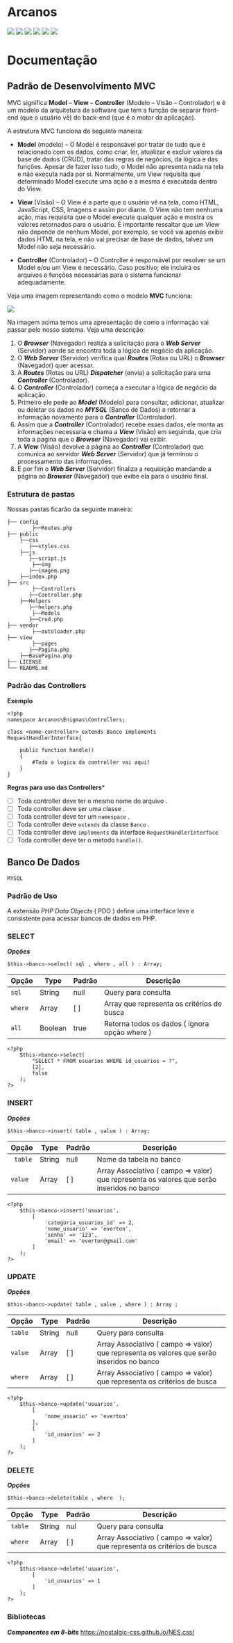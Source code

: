 # Arcanos

![](https://img.shields.io/github/stars/pandao/editor.md.svg) ![](https://img.shields.io/github/forks/pandao/editor.md.svg) ![](https://img.shields.io/github/tag/pandao/editor.md.svg) ![](https://img.shields.io/github/release/pandao/editor.md.svg) ![](https://img.shields.io/github/issues/pandao/editor.md.svg) ![](https://img.shields.io/bower/v/editor.md.svg)

# Documentação

## Padrão de Desenvolvimento MVC

MVC significa **Model** – **View** – **Controller** (Modelo – Visão – Controlador)  e é um modelo da arquitetura de software que tem a função de separar front-end (que o usuário vê) do back-end (que é o motor da aplicação).

A estrutura MVC funciona da seguinte maneira:

- **Model** (modelo) – O Model é responsável por tratar de tudo que é relacionado com os dados, como criar, ler, atualizar e excluir valores da base de dados (CRUD), tratar das regras de negócios, da lógica e das funções. Apesar de fazer isso tudo, o Model não apresenta nada na tela e não executa nada por si. Normalmente, um View requisita que determinado Model execute uma ação e a mesma é executada dentro do View.

- **View** (Visão) – O View é a parte que o usuário vê na tela, como HTML, JavaScript, CSS, Imagens e assim por diante. O View não tem nenhuma ação, mas requisita que o Model execute qualquer ação e mostra os valores retornados para o usuário. É importante ressaltar que um View não depende de nenhum Model, por exemplo, se você vai apenas exibir dados HTML na tela, e não vai precisar de base de dados, talvez um Model não seja necessário.

- **Controller** (Controlador) – O Controller é responsável por resolver se um Model e/ou um View é necessário. Caso positivo; ele incluirá os arquivos e funções necessárias para o sistema funcionar adequadamente.

Veja uma imagem representando como o modelo **MVC** funciona:

![](https://i.stack.imgur.com/Beh3a.png)

Na imagem acima temos uma apresentação de como a informação vai passar pelo nosso sistema. Veja uma descrição:

1. O ***Browser*** (Navegador) realiza a solicitação para o ***Web Server*** (Servidor) aonde se encontra toda a lógica de negócio da aplicação.
2. O ***Web Server*** (Servidor) verifica qual ***Routes*** (Rotas ou URL) o ***Browser*** (Navegador) quer acessar.
3. A ***Routes*** (Rotas ou URL) ***Dispatcher*** (envia) a solicitação para uma ***Controller*** (Controlador).
4. O ***Controller*** (Controlador) começa a executar a lógica de negócio da aplicação.
5. Primeiro ele pede ao  ***Model*** (Modelo) para consultar, adicionar, atualizar ou deletar os dados no ***MYSQL*** (Banco de Dados) e retornar a informação novamente para o ***Controller*** (Controlador).
6. Assim que a ***Controller*** (Controlador) recebe esses dados, ele monta as informações necessaria e chama a ***View*** (Visão) em seguinda, que cria toda a pagina que o ***Browser*** (Navegador) vai exibir.
7. A ***View*** (Visão) devolve a página ao  ***Controller*** (Controlador) que comunica ao servidor ***Web Server*** (Servidor) que já terminou o processamento das informações.
8. E por fim o ***Web Server*** (Servidor) finaliza a requisição mandando a página ao  ***Browser*** (Navegador) que exibe ela para o usuário final.

### Estrutura de pastas

Nossas pastas ficarão da seguinte maneira:


    ├── config
            ├──Routes.php
    ├── public
	    ├──css
	       ├──styles.css
	    ├──js
	       ├──script.js
            ├──img
	       ├──imagem.png
	    ├──index.php
    ├── src
            ├──Controllers
	       ├──Controller.php
	    ├──Helpers
	       ├──helpers.php
            ├──Models
	       ├──Crud.php
    ├── vendor
            ├──autoloader.php
    ├── view
            ├──pages
	       ├──Pagina.php
	    ├──BasePagina.php
    ├── LICENSE
    └── README.md
    
### Padrão das Controllers

**Exemplo**

	<?php
	namespace Arcanos\Enigmas\Controllers;
	
	class <nome-controller> extends Banco implements RequestHandlerInterface{
	
		public function handle()
		{
			#Toda a logica da controller vai aqui!
		}
	}

**Regras para uso das Controllers***
- [ ] Toda controller deve ter o mesmo nome do arquivo .
- [ ] Toda controller deve ser uma classe .
- [ ] Toda controller deve ter um `namespace` .
- [ ] Toda controller deve `extends` da classe `Banco` .
- [ ] Toda controller deve `implements` da interface `RequestHandlerInterface`
- [ ] Toda controller deve ter o metodo `handle()`.

## Banco De Dados ###
`MYSQL`
### Padrão de Uso ###
A extensão *PHP Data Objects* ( PDO ) define uma interface leve e consistente para acessar bancos de dados em PHP.
### SELECT ###
***Opções***

`$this->banco->select( sql , where , all ) : Array;`

| Opção | Type | Padrão | Descrição|
| ------------- | -------| -------| -------|
| `sql`             |  String  |  null | Query para consulta |
| `where`   |  Array  | [ ] | Array que representa os critérios de busca |
| `all`    |   Boolean | true | Retorna todos os dados ( ignora opção where )  |

    <?php
        $this->banco->select(
			"SELECT * FROM usuarios WHERE id_usuarios = ?",
			[2],
			false
		);
    ?>

### INSERT ###
***Opções***

`$this->banco->insert( table , value ) : Array;`

| Opção | Type | Padrão | Descrição|
| ------------- | -------| -------| -------|
| ` table`             |  String  |  null | Nome da tabela no banco |
| `value`   |  Array  | [ ] | Array Associativo ( campo => valor) que representa os valores que serão inseridos no banco

    <?php
        $this->banco->insert('usuarios',
			[
				'categoria_usuarios_id' => 2,
				'nome_usuario' => 'everton',
				'senha' => '123',
				'email' => 'everton@gmail.com'
        	]
		);
    ?>
### UPDATE ###
***Opções***

`$this->banco->update( table , value , where ) : Array ;`

| Opção | Type | Padrão | Descrição|
| ------------- | -------| -------| -------|
| `table`             |  String  |  null | Query para consulta |
| `value`   |  Array  | [ ] | Array Associativo ( campo => valor) que representa os valores que serão inseridos no banco
| `where`   |  Array  | [ ] | Array Associativo ( campo => valor) que representa os critérios de busca |

    <?php
        $this->banco->update('usuarios',
            [
            	'nome_usuario' => 'everton'
            ],
            [
                'id_usuarios' => 2
            ]
        );
    ?>
### DELETE ###
***Opções***

`$this->banco->delete(table , where  );`

| Opção | Type | Padrão | Descrição|
| ------------- | -------| -------| -------|
| `table`      |  String | nul  | Query para consulta |
| `where`   |  Array  | [   ] | Array Associativo ( campo => valor) que representa os critérios de busca |

    <?php
        $this->banco->delete('usuarios',
			[
				'id_usuarios' => 1
			]
		);
    ?>
    
    
### Bibliotecas
***Componentes em 8-bits***
https://nostalgic-css.github.io/NES.css/
